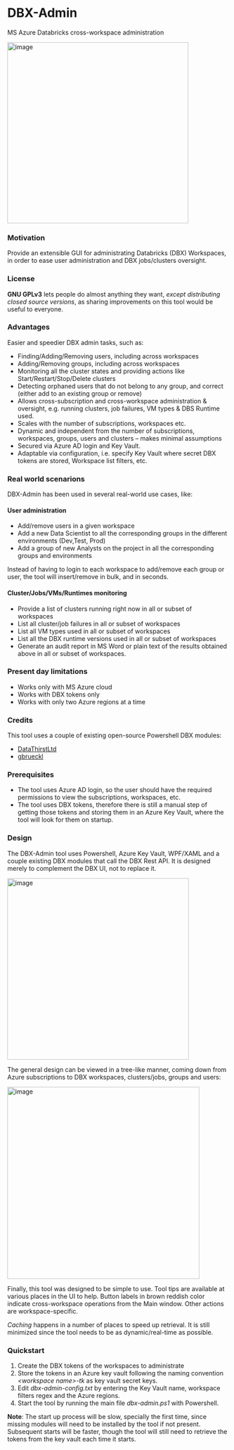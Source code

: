 # DBX-Admin
MS Azure Databricks cross-workspace administration

<img width="412" alt="image" src="https://user-images.githubusercontent.com/97665470/149491043-a90de3eb-2fa8-4634-839c-80cfb362448f.png">

### Motivation
Provide an extensible GUI for administrating Databricks (DBX) Workspaces, in order to ease user administration and DBX jobs/clusters oversight.

### License
**GNU GPLv3** lets people do almost anything they want, _except distributing closed source versions_, as sharing improvements on this tool would be useful to everyone.
 
### Advantages
Easier and speedier DBX admin tasks, such as:
- Finding/Adding/Removing users, including across workspaces
- Adding/Removing groups, including across workspaces
- Monitoring all the cluster states and providing actions like Start/Restart/Stop/Delete clusters
- Detecting orphaned users that do not belong to any group, and correct (either add to an existing group or remove)
- Allows cross-subscription and cross-workspace administration & oversight, e.g. running clusters, job failures, VM types & DBS Runtime used.
- Scales with the number of subscriptions, workspaces etc.
- Dynamic and independent from the number of subscriptions, workspaces, groups, users and clusters – makes minimal assumptions
- Secured via Azure AD login and Key Vault.
- Adaptable via configuration, i.e. specify Key Vault where secret DBX tokens are stored, Workspace list filters, etc.

### Real world scenarions
DBX-Admin has been used in several real-world use cases, like:
#### User administration
- Add/remove users in a given workspace
- Add a new Data Scientist to all the corresponding groups in the different environments (Dev,Test, Prod)
- Add a group of new Analysts on the project in all the corresponding groups and environments

Instead of having to login to each workspace to add/remove each group or user, the tool will insert/remove in bulk, and in seconds.
#### Cluster/Jobs/VMs/Runtimes monitoring
- Provide a list of clusters running right now in all or subset of workspaces
- List all cluster/job failures in all or subset of workspaces
- List all VM types used in all or subset of workspaces
- List all the DBX runtime versions used in all or subset of workspaces
- Generate an audit report in MS Word or plain text of the results obtained above in all or subset of workspaces.

### Present day limitations
- Works only with MS Azure cloud 
- Works with DBX tokens only
- Works with only two Azure regions at a time

### Credits
This tool uses a couple of existing open-source Powershell DBX modules:
- [DataThirstLtd](https://github.com/DataThirstLtd/azure.databricks.cicd.tools)
- [gbrueckl](https://github.com/gbrueckl/Databricks.API.PowerShell)

### Prerequisites
- The tool uses Azure AD login, so the user should have the required permissions to view the subscriptions, workspaces, etc.
- The tool uses DBX tokens, therefore there is still a manual step of getting those tokens and storing them in an Azure Key Vault, where the tool will look for them on startup.

### Design
The DBX-Admin tool uses Powershell, Azure Key Vault, WPF/XAML and a couple existing DBX modules that call the DBX Rest API. It is designed merely to complement the DBX UI, not to replace it. 

<img width="413" alt="image" src="https://user-images.githubusercontent.com/97665470/149494475-f7dd19d0-2d20-4adb-bc6a-933c89189378.png">

The general design can be viewed in a tree-like manner, coming down from Azure subscriptions to DBX workspaces, clusters/jobs, groups and users:

<img width="437" alt="image" src="https://user-images.githubusercontent.com/97665470/149494709-6341bcbb-8005-42da-b1d2-e67b947adf7c.png">

Finally, this tool was designed to be simple to use. Tool tips are available at various places in the UI to help. Button labels in brown reddish color indicate cross-workspace operations from the Main window. Other actions are workspace-specific.

_Caching_ happens in a number of places to speed up retrieval. It is still minimized since the tool needs to be as dynamic/real-time as possible.

### Quickstart
1. Create the DBX tokens of the workspaces to administrate
2. Store the tokens in an Azure key vault following the naming convention _\<workspace name\>-tk_ as key vault secret keys.
3. Edit _dbx-admin-config.txt_ by entering the Key Vault name, workspace filters regex and the Azure regions.
4. Start the tool by running the main file _dbx-admin.ps1_ with Powershell. 
  
**Note**: The start up process will be slow, specially the first time, since missing modules will need to be installed by the tool if not present. Subsequent starts will be faster, though the tool will still need to retrieve the tokens from the key vault each time it starts.

